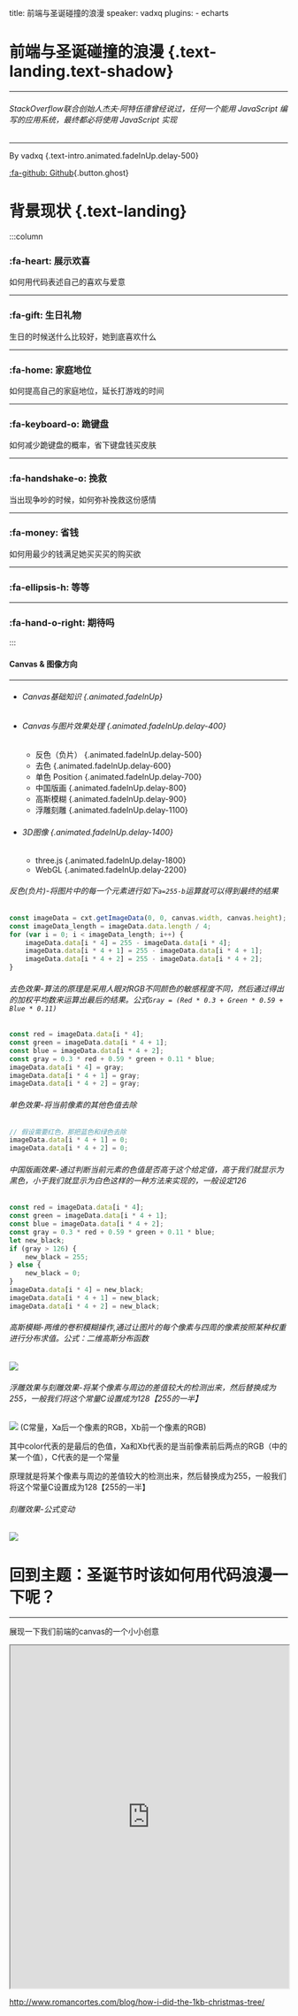 title: 前端与圣诞碰撞的浪漫
speaker: vadxq
plugins:
    - echarts

<slide class="bg-black-blue aligncenter" image="https://qnimg.vadxq.com/ppt/2019/bridge-4456255_1280.webp .dark">

# 前端与圣诞碰撞的浪漫 {.text-landing.text-shadow}

---

###### StackOverflow联合创始人杰夫·阿特伍德曾经说过，任何一个能用 JavaScript 编写的应用系统，最终都必将使用 JavaScript 实现

---

By vadxq {.text-intro.animated.fadeInUp.delay-500}

[:fa-github: Github](https://github.com/vadxq/nodeppt-set){.button.ghost}

<slide class="bg-black-blue">

# 背景现状 {.text-landing}

:::column

### **:fa-heart: 展示欢喜**

如何用代码表述自己的喜欢与爱意

---
### **:fa-gift: 生日礼物**

生日的时候送什么比较好，她到底喜欢什么

---
### **:fa-home: 家庭地位**

如何提高自己的家庭地位，延长打游戏的时间

---
### **:fa-keyboard-o: 跪键盘**

如何减少跪键盘的概率，省下键盘钱买皮肤

---
### **:fa-handshake-o: 挽救**

当出现争吵的时候，如何弥补挽救这份感情

---
### **:fa-money: 省钱**

如何用最少的钱满足她买买买的购买欲

---
### **:fa-ellipsis-h: 等等**

---
### **:fa-hand-o-right: 期待吗**

:::

<slide class="bg-black-blue aligncenter" >

#### Canvas & 图像方向

---

* ###### Canvas基础知识 {.animated.fadeInUp}
* ###### Canvas与图片效果处理 {.animated.fadeInUp.delay-400}
  * 反色（负片） {.animated.fadeInUp.delay-500}
  * 去色 {.animated.fadeInUp.delay-600}
  * 单色 Position {.animated.fadeInUp.delay-700}
  * 中国版画 {.animated.fadeInUp.delay-800}
  * 高斯模糊 {.animated.fadeInUp.delay-900}
  * 浮雕刻雕 {.animated.fadeInUp.delay-1100}
* ###### 3D图像 {.animated.fadeInUp.delay-1400}
  * three.js {.animated.fadeInUp.delay-1800}
  * WebGL {.animated.fadeInUp.delay-2200}

<slide :class="size-80 " >

###### 反色(负片)-将图片中的每一个元素进行如下`a=255-b`运算就可以得到最终的结果
  
```javascript
const imageData = cxt.getImageData(0, 0, canvas.width, canvas.height);
const imageData_length = imageData.data.length / 4;
for (var i = 0; i < imageData_length; i++) {
    imageData.data[i * 4] = 255 - imageData.data[i * 4];
    imageData.data[i * 4 + 1] = 255 - imageData.data[i * 4 + 1];
    imageData.data[i * 4 + 2] = 255 - imageData.data[i * 4 + 2];
}
```

###### 去色效果-算法的原理是采用人眼对RGB不同颜色的敏感程度不同，然后通过得出的加权平均数来运算出最后的结果。公式`Gray = (Red * 0.3 + Green * 0.59 + Blue * 0.11)`
  
```javascript
const red = imageData.data[i * 4];
const green = imageData.data[i * 4 + 1];
const blue = imageData.data[i * 4 + 2];
const gray = 0.3 * red + 0.59 * green + 0.11 * blue;
imageData.data[i * 4] = gray;
imageData.data[i * 4 + 1] = gray;
imageData.data[i * 4 + 2] = gray;
```

<slide :class="size-80 " >

###### 单色效果-将当前像素的其他色值去除

```javascript
// 假设需要红色，那把蓝色和绿色去除
imageData.data[i * 4 + 1] = 0;
imageData.data[i * 4 + 2] = 0;
```

###### 中国版画效果-通过判断当前元素的色值是否高于这个给定值，高于我们就显示为黑色，小于我们就显示为白色这样的一种方法来实现的，一般设定126

```javascript
const red = imageData.data[i * 4];
const green = imageData.data[i * 4 + 1];
const blue = imageData.data[i * 4 + 2];
const gray = 0.3 * red + 0.59 * green + 0.11 * blue;
let new_black;
if (gray > 126) {
    new_black = 255;
} else {
    new_black = 0;
}
imageData.data[i * 4] = new_black;
imageData.data[i * 4 + 1] = new_black;
imageData.data[i * 4 + 2] = new_black;
```

<slide :class="size-80 " >

###### 高斯模糊-两维的卷积模糊操作,通过让图片的每个像素与四周的像素按照某种权重进行分布求值。公式：二维高斯分布函数

![](https://qnimg.vadxq.com/ppt/2020/static/%E4%BA%8C%E7%BB%B4%E9%AB%98%E6%96%AF%E5%88%86%E5%B8%83%E5%87%BD%E6%95%B0.gif)
###### 浮雕效果与刻雕效果-将某个像素与周边的差值较大的检测出来，然后替换成为255，一般我们将这个常量C设置成为128【255的一半】

![](https://qnimg.vadxq.com/ppt/2020/static/%E6%B5%AE%E9%9B%95%E5%85%AC%E5%BC%8F%E5%9B%BE%E7%89%87.gif) (C常量，Xa后一个像素的RGB，Xb前一个像素的RGB)

其中color代表的是最后的色值，Xa和Xb代表的是当前像素前后两点的RGB（中的某一个值），C代表的是一个常量

原理就是将某个像素与周边的差值较大的检测出来，然后替换成为255，一般我们将这个常量C设置成为128【255的一半】

###### 刻雕效果-公式变动
![](https://qnimg.vadxq.com/ppt/2020/static/%E5%88%BB%E9%9B%95%E6%95%88%E6%9E%9C.gif)

<slide class="aligncenter bg-black-blue" >

# 回到主题：圣诞节时该如何用代码浪漫一下呢？

---

展现一下我们前端的canvas的一个小小创意


<slide class="bg-black-blue aligncenter" >

<iframe src="https://down.vadxq.com" width="100%" height="620px">
</iframe>

<slide :class="size-80 " >


<slide :class="size-80 " >

<slide :class="size-80 " >




<slide :class="size-80 " >

http://www.romancortes.com/blog/how-i-did-the-1kb-christmas-tree/
